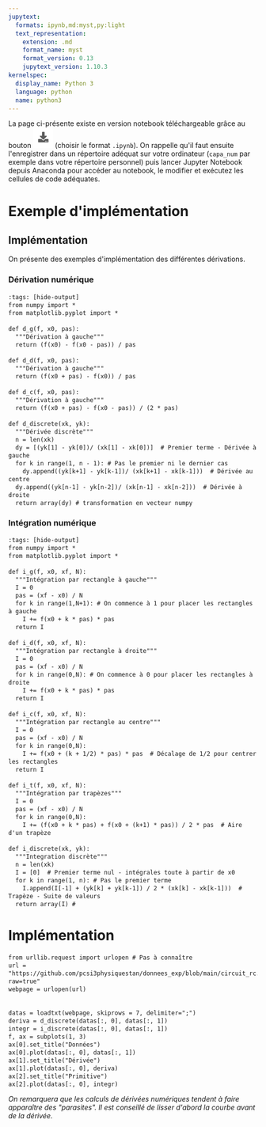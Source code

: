 ```yaml
---
jupytext:
  formats: ipynb,md:myst,py:light
  text_representation:
    extension: .md
    format_name: myst
    format_version: 0.13
    jupytext_version: 1.10.3
kernelspec:
  display_name: Python 3
  language: python
  name: python3
---
```

La page ci-présente existe en version notebook téléchargeable grâce au bouton ![Bouton](./images/bouton_tl.png) (choisir le format `.ipynb`). On rappelle qu'il faut ensuite l'enregistrer dans un répertoire adéquat sur votre ordinateur (`capa_num` par exemple dans votre répertoire personnel) puis lancer Jupyter Notebook depuis Anaconda pour accéder au notebook, le modifier et exécutez les cellules de code adéquates.

# Exemple d'implémentation

## Implémentation

On présente des exemples d'implémentation des différentes dérivations.

### Dérivation numérique

```{code-cell}
:tags: [hide-output]
from numpy import *
from matplotlib.pyplot import *

def d_g(f, x0, pas):
  """Dérivation à gauche"""
  return (f(x0) - f(x0 - pas)) / pas

def d_d(f, x0, pas):
  """Dérivation à gauche"""
  return (f(x0 + pas) - f(x0)) / pas

def d_c(f, x0, pas):
  """Dérivation à gauche"""
  return (f(x0 + pas) - f(x0 - pas)) / (2 * pas)

def d_discrete(xk, yk):
  """Dérivée discrète"""
  n = len(xk)
  dy = [(yk[1] - yk[0])/ (xk[1] - xk[0])]  # Premier terme - Dérivée à gauche
  for k in range(1, n - 1): # Pas le premier ni le dernier cas
    dy.append((yk[k+1] - yk[k-1])/ (xk[k+1] - xk[k-1]))  # Dérivée au centre
  dy.append((yk[n-1] - yk[n-2])/ (xk[n-1] - xk[n-2]))  # Dérivée à droite
  return array(dy) # transformation en vecteur numpy
```

### Intégration numérique

```{code-cell}
:tags: [hide-output]
from numpy import *
from matplotlib.pyplot import *

def i_g(f, x0, xf, N):
  """Intégration par rectangle à gauche"""
  I = 0
  pas = (xf - x0) / N
  for k in range(1,N+1): # On commence à 1 pour placer les rectangles à gauche
    I += f(x0 + k * pas) * pas
  return I

def i_d(f, x0, xf, N):
  """Intégration par rectangle à droite"""
  I = 0
  pas = (xf - x0) / N
  for k in range(0,N): # On commence à 0 pour placer les rectangles à droite
    I += f(x0 + k * pas) * pas
  return I

def i_c(f, x0, xf, N):
  """Intégration par rectangle au centre"""
  I = 0
  pas = (xf - x0) / N
  for k in range(0,N):
    I += f(x0 + (k + 1/2) * pas) * pas  # Décalage de 1/2 pour centrer les rectangles
  return I

def i_t(f, x0, xf, N):
  """Intégration par trapèzes"""
  I = 0
  pas = (xf - x0) / N
  for k in range(0,N):
    I += (f(x0 + k * pas) + f(x0 + (k+1) * pas)) / 2 * pas  # Aire d'un trapèze

def i_discrete(xk, yk):
  """Integration discrète"""
  n = len(xk)
  I = [0]  # Premier terme nul - intégrales toute à partir de x0
  for k in range(1, n): # Pas le premier terme
    I.append(I[-1] + (yk[k] + yk[k-1]) / 2 * (xk[k] - xk[k-1]))  # Trapèze - Suite de valeurs
  return array(I) #
```

# Implémentation
```{code-cell}
from urllib.request import urlopen # Pas à connaître
url = "https://github.com/pcsi3physiquestan/donnees_exp/blob/main/circuit_rc.dat?raw=true"
webpage = urlopen(url)


datas = loadtxt(webpage, skiprows = 7, delimiter=";")
deriva = d_discrete(datas[:, 0], datas[:, 1])
integr = i_discrete(datas[:, 0], datas[:, 1])
f, ax = subplots(1, 3)
ax[0].set_title("Données")
ax[0].plot(datas[:, 0], datas[:, 1])
ax[1].set_title("Dérivée")
ax[1].plot(datas[:, 0], deriva)
ax[2].set_title("Primitive")
ax[2].plot(datas[:, 0], integr)
```

_On remarquera que les calculs de dérivées numériques tendent à faire apparaître des "parasites". Il est conseillé de lisser d'abord la courbe avant de la dérivée._